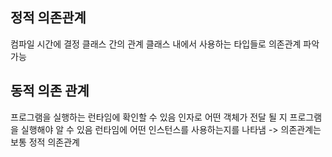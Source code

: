 ## 정적 의존관계
컴파일 시간에 결정
클래스 간의 관계
클래스 내에서 사용하는 타입들로 의존관계 파악 가능
## 동적 의존 관계
프로그램을 실행하는 런타임에 확인할 수 있음
인자로 어떤 객체가 전달 될 지 프로그램을 실행해야 알 수 있음
런타임에 어떤 인스턴스를 사용하는지를 나타냄
-> 의존관계는 보통 정적 의존관계